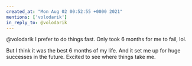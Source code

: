 ```yaml
---
created_at: "Mon Aug 02 00:52:55 +0000 2021"
mentions: ['volodarik']
in_reply_to: @volodarik
---
```


@volodarik I prefer to do things fast. Only took 6 months for me to fail, lol.

But I think it was the best 6 months of my life. And it set me up for huge successes in the future. Excited to see where things take me.